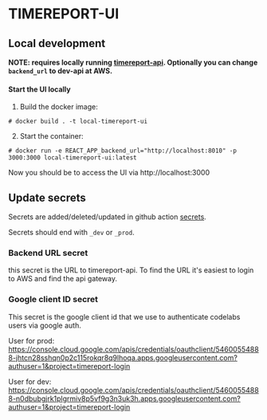 # TIMEREPORT-UI

## Local development


__NOTE: requires locally running [timereport-api](https://github.com/codelabsab/timereport-api). Optionally you can change `backend_url` to dev-api at AWS.__


#### Start the UI locally

1. Build the docker image:

```
# docker build . -t local-timereport-ui
```

2. Start the container:

```
# docker run -e REACT_APP_backend_url="http://localhost:8010" -p 3000:3000 local-timereport-ui:latest
```

Now you should be to access the UI via http://localhost:3000


## Update secrets

Secrets are added/deleted/updated in github action [secrets](https://github.com/codelabsab/timereport-ui/settings/secrets/actions).

Secrets should end with `_dev` or `_prod`.

### Backend URL secret
this secret is the URL to timereport-api. To find the URL it's easiest to login to AWS and find the api gateway.

### Google client ID secret
This secret is the google client id that we use to authenticate codelabs users via google auth.

User for prod:
https://console.cloud.google.com/apis/credentials/oauthclient/54600554888-jhtcn28sshqn0p2c115rokqr8q9lhoqa.apps.googleusercontent.com?authuser=1&project=timereport-login

User for dev:
https://console.cloud.google.com/apis/credentials/oauthclient/54600554888-n0dbubgjrk1plgrmiv8p5vf9g3n3uk3h.apps.googleusercontent.com?authuser=1&project=timereport-login
